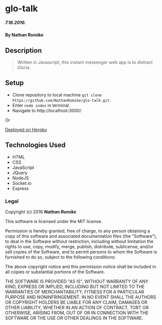 # glo-talk

##### 7.18.2016.

#### By **Nathan Romike**

## Description

> Written in Javascript, this instant messenger web app is to distract Gloria.

## Setup

* Clone repository to local machine `git clone https://github.com/NathanRomike/glo-talk.git`.
* Enter `node index` in terminal.
* Navigate to http://localhost:3000/

Or 

[Deployed on Heroku](https://glo-talk.herokuapp.com/) 

## Technologies Used

* HTML
* CSS
* JavaScript
* JQuery
* NodeJS
* Socket.io
* Express

### Legal

Copyright (c) 2016 **_Nathan Romike_**

This software is licensed under the MIT license.

Permission is hereby granted, free of charge, to any person obtaining a copy
of this software and associated documentation files (the "Software"), to deal
in the Software without restriction, including without limitation the rights
to use, copy, modify, merge, publish, distribute, sublicense, and/or sell
copies of the Software, and to permit persons to whom the Software is
furnished to do so, subject to the following conditions:

The above copyright notice and this permission notice shall be included in
all copies or substantial portions of the Software.

THE SOFTWARE IS PROVIDED "AS IS", WITHOUT WARRANTY OF ANY KIND, EXPRESS OR
IMPLIED, INCLUDING BUT NOT LIMITED TO THE WARRANTIES OF MERCHANTABILITY,
FITNESS FOR A PARTICULAR PURPOSE AND NONINFRINGEMENT. IN NO EVENT SHALL THE
AUTHORS OR COPYRIGHT HOLDERS BE LIABLE FOR ANY CLAIM, DAMAGES OR OTHER
LIABILITY, WHETHER IN AN ACTION OF CONTRACT, TORT OR OTHERWISE, ARISING FROM,
OUT OF OR IN CONNECTION WITH THE SOFTWARE OR THE USE OR OTHER DEALINGS IN
THE SOFTWARE.
